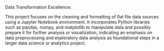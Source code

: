 Data Transformation Excellence:  

This project focuses on the cleaning and formatting of flat file data sources using a Jupyter Notebook environment. It incorporates Python libraries such as pandas, numpy, and matplotlib to manipulate data and possibly prepare it for further analysis or visualization, indicating an emphasis on data preprocessing and exploratory data analysis as foundational steps in a larger data science or analytics project.
